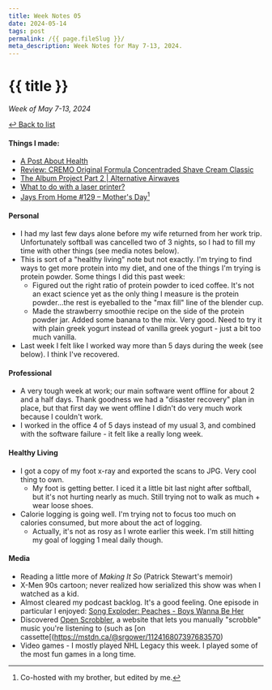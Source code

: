 ```yaml
---
title: Week Notes 05
date: 2024-05-14
tags: post
permalink: /{{ page.fileSlug }}/
meta_description: Week Notes for May 7-13, 2024.
---
```


# {{ title }}

*Week of May 7-13, 2024*

[&#8617; Back to list](/weeknotes/) 

#### Things I made: 
- [A Post About Health](https://lwgrs.bearblog.dev/about-health/)
- [Review: CREMO Original Formula Concentraded Shave Cream Classic](https://lwgrs.bearblog.dev/shaving-cream/)
- [The Album Project Part 2 | Alternative Airwaves](http://alternativeairwaves.com/?p=2188)
- [What to do with a laser printer?](https://lwgrs.bearblog.dev/laser-printer/)
- [Jays From Home #129 – Mother's Day](https://jays-from-home.pinecast.co/episode/96ce01e4/mother-s-day)[^1]

#### Personal 
- I had my last few days alone before my wife returned from her work trip. Unfortunately softball was cancelled two of 3 nights, so I had to fill my time with other things (see media notes below). 
- This is sort of a "healthy living" note but not exactly. I'm trying to find ways to get more protein into my diet, and one of the things I'm trying is protein powder. Some things I did this past week: 
    - Figured out the right ratio of protein powder to iced coffee. It's not an exact science yet as the only thing I measure is the protein powder...the rest is eyeballed to the "max fill" line of the blender cup. 
    - Made the strawberry smoothie recipe on the side of the protein powder jar. Added some banana to the mix. Very good. Need to try it with plain greek yogurt instead of vanilla greek yogurt - just a bit too much vanilla. 
- Last week I felt like I worked way more than 5 days during the week (see below). I think I've recovered. 

#### Professional 
- A very tough week at work; our main software went offline for about 2 and a half days. Thank goodness we had a "disaster recovery" plan in place, but that first day we went offline I didn't do very much work because I couldn't work. 
- I worked in the office 4 of 5 days instead of my usual 3, and combined with the software failure - it felt like a really long week.

#### Healthy Living 
- I got a copy of my foot x-ray and exported the scans to JPG. Very cool thing to own. 
    - My foot is getting better. I iced it a little bit last night after softball, but it's not hurting nearly as much. Still trying not to walk as much + wear loose shoes.
- Calorie logging is going well. I'm trying not to focus too much on calories consumed, but more about the act of logging. 
    - Actually, it's not as rosy as I wrote earlier this week. I'm still hitting my goal of logging 1 meal daily though. 

#### Media 
- Reading a little more of *Making It So* (Patrick Stewart's memoir)
- X-Men 90s cartoon; never realized how serialized this show was when I watched as a kid.
- Almost cleared my podcast backlog. It's a good feeling. One episode in particular I enjoyed: [Song Exploder: Peaches - Boys Wanna Be Her](https://pca.st/episode/97f2ead8-81ea-43ab-9339-330b22bed102) 
- Discovered [Open Scrobbler](https://openscrobbler.com/), a website that lets you manually "scrobble" music you're listening to (such as [on cassette[(https://mstdn.ca/@srgower/112416807397683570) 
- Video games - I mostly played NHL Legacy this week. I played some of the most fun games in a long time. 

[^1]: Co-hosted with my brother, but edited by me.
